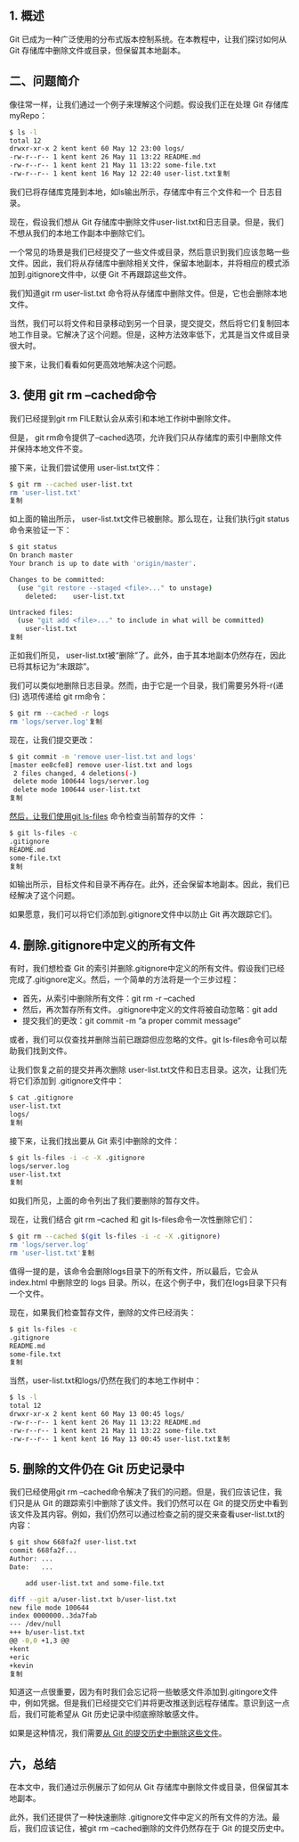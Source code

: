 ## 1. 概述

Git 已成为一种广泛使用的分布式版本控制系统。在本教程中，让我们探讨如何从 Git 存储库中删除文件或目录，但保留其本地副本。

## 二、问题简介

像往常一样，让我们通过一个例子来理解这个问题。假设我们正在处理 Git 存储库 myRepo：

```bash
$ ls -l
total 12
drwxr-xr-x 2 kent kent 60 May 12 23:00 logs/
-rw-r--r-- 1 kent kent 26 May 11 13:22 README.md
-rw-r--r-- 1 kent kent 21 May 11 13:22 some-file.txt
-rw-r--r-- 1 kent kent 16 May 12 22:40 user-list.txt复制
```

我们已将存储库克隆到本地，如ls输出所示，存储库中有三个文件和一个 日志目录。

现在，假设我们想从 Git 存储库中删除文件user-list.txt和日志目录。但是，我们不想从我们的本地工作副本中删除它们。

一个常见的场景是我们已经提交了一些文件或目录，然后意识到我们应该忽略一些文件。因此，我们将从存储库中删除相关文件，保留本地副本，并将相应的模式添加到.gitignore文件中，以便 Git 不再跟踪这些文件。

我们知道git rm user-list.txt 命令将从存储库中删除文件。但是，它也会删除本地文件。

当然，我们可以将文件和目录移动到另一个目录，提交提交，然后将它们复制回本地工作目录。它解决了这个问题。但是，这种方法效率低下，尤其是当文件或目录很大时。

接下来，让我们看看如何更高效地解决这个问题。

## 3. 使用 git rm –cached命令

我们已经提到git rm FILE默认会从索引和本地工作树中删除文件。

但是， git rm命令提供了–cached选项，允许我们只从存储库的索引中删除文件并保持本地文件不变。

接下来，让我们尝试使用 user-list.txt文件：

```bash
$ git rm --cached user-list.txt
rm 'user-list.txt'
复制
```

如上面的输出所示， user-list.txt文件已被删除。那么现在，让我们执行git status命令来验证一下：

```bash
$ git status
On branch master
Your branch is up to date with 'origin/master'.

Changes to be committed:
  (use "git restore --staged <file>..." to unstage)
	deleted:    user-list.txt

Untracked files:
  (use "git add <file>..." to include in what will be committed)
	user-list.txt
复制
```

正如我们所见， user-list.txt被“删除”了。此外，由于其本地副本仍然存在，因此已将其标记为“未跟踪”。

我们可以类似地删除日志目录。然而，由于它是一个目录，我们需要另外将-r(递归) 选项传递给 git rm命令：

```bash
$ git rm --cached -r logs
rm 'logs/server.log'复制
```

现在，让我们提交更改：

```bash
$ git commit -m 'remove user-list.txt and logs'
[master ee8cfe8] remove user-list.txt and logs
 2 files changed, 4 deletions(-)
 delete mode 100644 logs/server.log
 delete mode 100644 user-list.txt
复制
```

[然后，让我们使用git ls-files](https://git-scm.com/docs/git-ls-files) 命令检查当前暂存的文件 ：

```bash
$ git ls-files -c
.gitignore
README.md
some-file.txt
复制
```

如输出所示，目标文件和目录不再存在。此外，还会保留本地副本。因此，我们已经解决了这个问题。

如果愿意，我们可以将它们添加到.gitignore文件中以防止 Git 再次跟踪它们。

## 4. 删除.gitignore中定义的所有文件

有时，我们想检查 Git 的索引并删除.gitignore中定义的所有文件。假设我们已经完成了.gitignore定义。然后，一个简单的方法将是一个三步过程：

-   首先，从索引中删除所有文件：git rm -r –cached
-   然后，再次暂存所有文件。.gitignore中定义的文件将被自动忽略：git add
-   提交我们的更改：git commit -m “a proper commit message”

或者，我们可以仅查找并删除当前已跟踪但应忽略的文件。git ls-files命令可以帮助我们找到文件。

让我们恢复之前的提交并再次删除 user-list.txt文件和日志目录。这次，让我们先将它们添加到 .gitignore文件中：

```bash
$ cat .gitignore
user-list.txt
logs/
复制
```

接下来，让我们找出要从 Git 索引中删除的文件：

```bash
$ git ls-files -i -c -X .gitignore
logs/server.log
user-list.txt
复制
```

如我们所见，上面的命令列出了我们要删除的暂存文件。

现在，让我们结合 git rm –cached 和 git ls-files命令一次性删除它们：

```bash
$ git rm --cached $(git ls-files -i -c -X .gitignore)
rm 'logs/server.log'
rm 'user-list.txt'复制
```

值得一提的是，该命令会删除logs目录下的所有文件，所以最后，它会从 index.html 中删除空的 logs 目录。所以，在这个例子中，我们在logs目录下只有一个文件。

现在，如果我们检查暂存文件，删除的文件已经消失：

```bash
$ git ls-files -c
.gitignore
README.md
some-file.txt
复制
```

当然，user-list.txt和logs/仍然在我们的本地工作树中：

```bash
$ ls -l
total 12
drwxr-xr-x 2 kent kent 60 May 13 00:45 logs/
-rw-r--r-- 1 kent kent 26 May 11 13:22 README.md
-rw-r--r-- 1 kent kent 21 May 11 13:22 some-file.txt
-rw-r--r-- 1 kent kent 16 May 13 00:45 user-list.txt复制
```

## 5. 删除的文件仍在 Git 历史记录中

我们已经使用git rm –cached命令解决了我们的问题。但是，我们应该记住，我们只是从 Git 的跟踪索引中删除了该文件。我们仍然可以在 Git 的提交历史中看到该文件及其内容。例如，我们仍然可以通过检查之前的提交来查看user-list.txt的内容：

```bash
$ git show 668fa2f user-list.txt
commit 668fa2f...
Author: ...
Date:   ...

    add user-list.txt and some-file.txt

diff --git a/user-list.txt b/user-list.txt
new file mode 100644
index 0000000..3da7fab
--- /dev/null
+++ b/user-list.txt
@@ -0,0 +1,3 @@
+kent
+eric
+kevin
复制
```

知道这一点很重要，因为有时我们会忘记将一些敏感文件添加到.gitingore文件中，例如凭据。但是我们已经提交它们并将更改推送到远程存储库。意识到这一点后，我们可能希望从 Git 历史记录中彻底擦除敏感文件。

如果是这种情况，我们需要[从 Git 的提交历史中删除这些文件](https://www.baeldung.com/git-remove-file-commit-history)。

## 六，总结

在本文中，我们通过示例展示了如何从 Git 存储库中删除文件或目录，但保留其本地副本。

此外，我们还提供了一种快速删除 .gitignore文件中定义的所有文件的方法。最后，我们应该记住，被git rm –cached删除的文件仍然存在于 Git 的提交历史中。